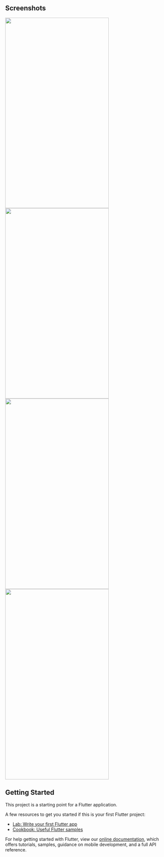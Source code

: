 ## Screenshots 
<img src="https://user-images.githubusercontent.com/60056833/115283351-de1c4f00-a168-11eb-8508-21bf57852103.png"  width="330" height="608" /> <img src="https://user-images.githubusercontent.com/60056833/115283365-e2e10300-a168-11eb-8da3-fd590e514d08.png"  width="330" height="608" /> 
<img src="https://user-images.githubusercontent.com/60056833/115283380-e83e4d80-a168-11eb-917f-341e6f385a58.png"  width="330" height="608" /> <img src="https://user-images.githubusercontent.com/60056833/115283396-ed9b9800-a168-11eb-8080-0b2f3d4a8c75.png"  width="330" height="608" />

## Getting Started

This project is a starting point for a Flutter application.

A few resources to get you started if this is your first Flutter project:

- [Lab: Write your first Flutter app](https://flutter.dev/docs/get-started/codelab)
- [Cookbook: Useful Flutter samples](https://flutter.dev/docs/cookbook)

For help getting started with Flutter, view our
[online documentation](https://flutter.dev/docs), which offers tutorials,
samples, guidance on mobile development, and a full API reference.
